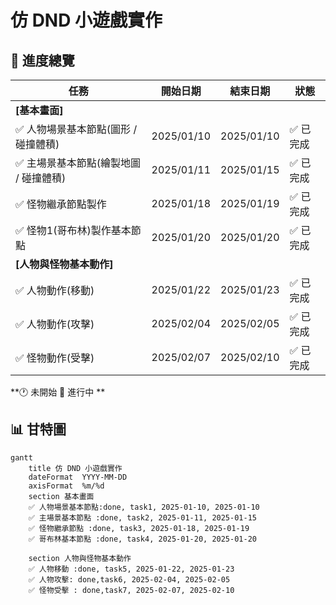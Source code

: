 # 仿 DND 小遊戲實作

## 📌 進度總覽
| 任務 | 開始日期 | 結束日期 | 狀態 |
|------|----------|----------|------|
| **[基本畫面]** | | | |
| ✅ 人物場景基本節點(圖形 / 碰撞體積) | 2025/01/10 | 2025/01/10 | ✅ 已完成 |
| ✅ 主場景基本節點(繪製地圖 / 碰撞體積) | 2025/01/11 | 2025/01/15 | ✅ 已完成 |
| ✅ 怪物繼承節點製作 | 2025/01/18 | 2025/01/19 | ✅ 已完成 |
| ✅ 怪物1(哥布林)製作基本節點 | 2025/01/20 | 2025/01/20 | ✅ 已完成 |
| **[人物與怪物基本動作]** | | | |
| ✅ 人物動作(移動) | 2025/01/22 | 2025/01/23 | ✅ 已完成|
| ✅ 人物動作(攻擊) | 2025/02/04 | 2025/02/05 | ✅ 已完成 |
| ✅ 怪物動作(受擊) | 2025/02/07 | 2025/02/10 | ✅ 已完成 |
**🕐 未開始 🔵 進行中 **
## 📊 甘特圖
```mermaid
gantt
    title 仿 DND 小遊戲實作
    dateFormat  YYYY-MM-DD
    axisFormat  %m/%d
    section 基本畫面
    ✅ 人物場景基本節點:done, task1, 2025-01-10, 2025-01-10
    ✅ 主場景基本節點 :done, task2, 2025-01-11, 2025-01-15
    ✅ 怪物繼承節點 :done, task3, 2025-01-18, 2025-01-19
    ✅ 哥布林基本節點 :done, task4, 2025-01-20, 2025-01-20

    section 人物與怪物基本動作
    ✅ 人物移動 :done, task5, 2025-01-22, 2025-01-23
    ✅ 人物攻擊: done,task6, 2025-02-04, 2025-02-05
    ✅ 怪物受擊 : done,task7, 2025-02-07, 2025-02-10
